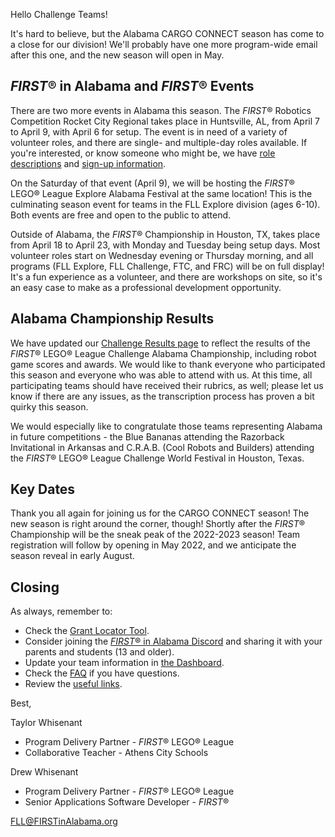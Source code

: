 Hello Challenge Teams!

It's hard to believe, but the Alabama CARGO CONNECT season has come to a close for our division! We'll probably have one more program-wide email after this one, and the new season will open in May.


## *FIRST*&reg; in Alabama and *FIRST*&reg; Events

There are two more events in Alabama this season. The *FIRST*&reg; Robotics Competition Rocket City Regional takes place in Huntsville, AL, from April 7 to April 9, with April 6 for setup. The event is in need of a variety of volunteer roles, and there are single- and multiple-day roles available. If you're interested, or know someone who might be, we have [role descriptions](https://www.firstinspires.org/resource-library/frc/volunteer-event-roles-and-training-resources) and [sign-up information](https://www.firstinspires.org/sites/default/files/uploads/resource_library/volunteer/frc-event-volunteer-instructions.pdf).

On the Saturday of that event (April 9), we will be hosting the *FIRST*&reg; LEGO&reg; League Explore Alabama Festival at the same location! This is the culminating season event for teams in the FLL Explore division (ages 6-10). Both events are free and open to the public to attend.

Outside of Alabama, the *FIRST*&reg; Championship in Houston, TX, takes place from April 18 to April 23, with Monday and Tuesday being setup days. Most volunteer roles start on Wednesday evening or Thursday morning, and all programs (FLL Explore, FLL Challenge, FTC, and FRC) will be on full display! It's a fun experience as a volunteer, and there are workshops on site, so it's an easy case to make as a professional development opportunity.


## Alabama Championship Results

We have updated our [Challenge Results page](https://github.com/drewwhis/alabama-first-lego-league/blob/main/2021-2022/challenge-results.md) to reflect the results of the *FIRST*&reg; LEGO&reg; League Challenge Alabama Championship, including robot game scores and awards. We would like to thank everyone who participated this season and everyone who was able to attend with us. At this time, all participating teams should have received their rubrics, as well; please let us know if there are any issues, as the transcription process has proven a bit quirky this season.

We would especially like to congratulate those teams representing Alabama in future competitions - the Blue Bananas attending the Razorback Invitational in Arkansas and C.R.A.B. (Cool Robots and Builders) attending the *FIRST*&reg; LEGO&reg; League Challenge World Festival in Houston, Texas.


## Key Dates

Thank you all again for joining us for the CARGO CONNECT season! The new season is right around the corner, though! Shortly after the *FIRST*&reg; Championship will be the sneak peak of the 2022-2023 season! Team registration will follow by opening in May 2022, and we anticipate the season reveal in early August.


## Closing

As always, remember to:
- Check the [Grant Locator Tool](https://www.firstinspires.org/robotics/team-grants).
- Consider joining the [*FIRST*&reg; in Alabama Discord](http://discord.gg/7eyJvm3) and sharing it with your parents and students (13 and older).
- Update your team information in [the Dashboard](https://my.firstinspires.org/Dashboard/).
- Check the [FAQ](https://github.com/drewwhis/alabama-first-lego-league/wiki/Frequently-Asked-Questions) if you have questions.
- Review the [useful links](https://github.com/drewwhis/alabama-first-lego-league/wiki/Useful-Links).

Best,

Taylor Whisenant
- Program Delivery Partner - *FIRST*&reg; LEGO&reg; League
- Collaborative Teacher - Athens City Schools

Drew Whisenant
- Program Delivery Partner - *FIRST*&reg; LEGO&reg; League
- Senior Applications Software Developer - *FIRST*&reg;

FLL@FIRSTinAlabama.org